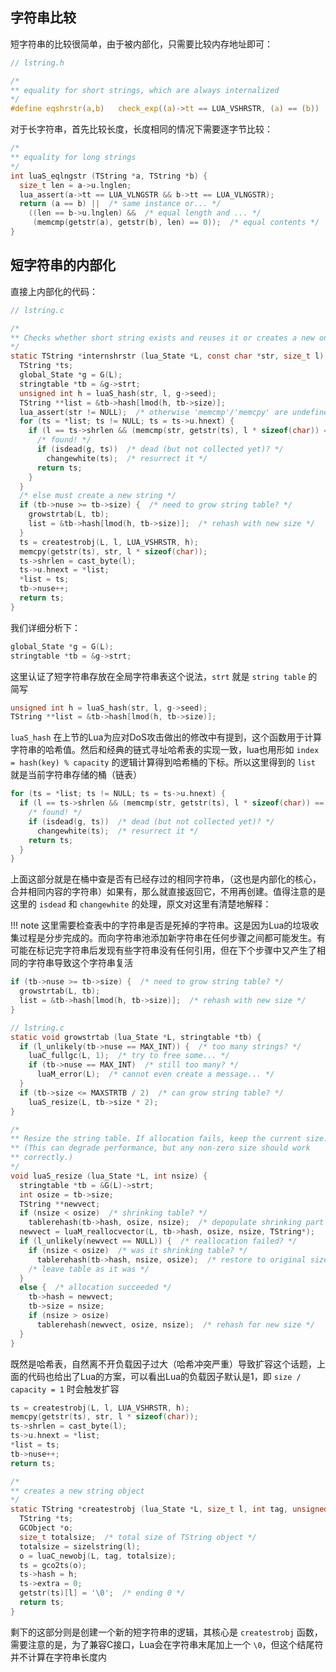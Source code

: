 ## 字符串比较

短字符串的比较很简单，由于被内部化，只需要比较内存地址即可：

```C
// lstring.h

/*
** equality for short strings, which are always internalized
*/
#define eqshrstr(a,b)	check_exp((a)->tt == LUA_VSHRSTR, (a) == (b))
```

对于长字符串，首先比较长度，长度相同的情况下需要逐字节比较：

```C
/*
** equality for long strings
*/
int luaS_eqlngstr (TString *a, TString *b) {
  size_t len = a->u.lnglen;
  lua_assert(a->tt == LUA_VLNGSTR && b->tt == LUA_VLNGSTR);
  return (a == b) ||  /* same instance or... */
    ((len == b->u.lnglen) &&  /* equal length and ... */
     (memcmp(getstr(a), getstr(b), len) == 0));  /* equal contents */
}
```

## 短字符串的内部化

直接上内部化的代码：

```C
// lstring.c

/*
** Checks whether short string exists and reuses it or creates a new one.
*/
static TString *internshrstr (lua_State *L, const char *str, size_t l) {
  TString *ts;
  global_State *g = G(L);
  stringtable *tb = &g->strt;
  unsigned int h = luaS_hash(str, l, g->seed);
  TString **list = &tb->hash[lmod(h, tb->size)];
  lua_assert(str != NULL);  /* otherwise 'memcmp'/'memcpy' are undefined */
  for (ts = *list; ts != NULL; ts = ts->u.hnext) {
    if (l == ts->shrlen && (memcmp(str, getstr(ts), l * sizeof(char)) == 0)) {
      /* found! */
      if (isdead(g, ts))  /* dead (but not collected yet)? */
        changewhite(ts);  /* resurrect it */
      return ts;
    }
  }
  /* else must create a new string */
  if (tb->nuse >= tb->size) {  /* need to grow string table? */
    growstrtab(L, tb);
    list = &tb->hash[lmod(h, tb->size)];  /* rehash with new size */
  }
  ts = createstrobj(L, l, LUA_VSHRSTR, h);
  memcpy(getstr(ts), str, l * sizeof(char));
  ts->shrlen = cast_byte(l);
  ts->u.hnext = *list;
  *list = ts;
  tb->nuse++;
  return ts;
}
```

我们详细分析下：

```C
global_State *g = G(L);
stringtable *tb = &g->strt;
```

这里认证了短字符串存放在全局字符串表这个说法，`strt` 就是 `string table` 的简写

```C
unsigned int h = luaS_hash(str, l, g->seed);
TString **list = &tb->hash[lmod(h, tb->size)];
```

`luaS_hash` 在上节的Lua为应对DoS攻击做出的修改中有提到，这个函数用于计算字符串的哈希值。然后和经典的链式寻址哈希表的实现一致，lua也用形如 `index = hash(key) % capacity` 的逻辑计算得到哈希桶的下标。所以这里得到的 `list` 就是当前字符串存储的桶（链表）

```C
for (ts = *list; ts != NULL; ts = ts->u.hnext) {
  if (l == ts->shrlen && (memcmp(str, getstr(ts), l * sizeof(char)) == 0)) {
    /* found! */
    if (isdead(g, ts))  /* dead (but not collected yet)? */
      changewhite(ts);  /* resurrect it */
    return ts;
  }
}
```

上面这部分就是在桶中查是否有已经存过的相同字符串，（这也是内部化的核心，合并相同内容的字符串）如果有，那么就直接返回它，不用再创建。值得注意的是这里的 `isdead` 和 `changewhite` 的处理，原文对这里有清楚地解释：

!!! note
    这里需要检查表中的字符串是否是死掉的字符串。这是因为Lua的垃圾收集过程是分步完成的。而向字符串池添加新字符串在任何步骤之间都可能发生。有可能在标记完字符串后发现有些字符串没有任何引用，但在下个步骤中又产生了相同的字符串导致这个字符串复活

```C
if (tb->nuse >= tb->size) {  /* need to grow string table? */
  growstrtab(L, tb);
  list = &tb->hash[lmod(h, tb->size)];  /* rehash with new size */
}

// lstring.c
static void growstrtab (lua_State *L, stringtable *tb) {
  if (l_unlikely(tb->nuse == MAX_INT)) {  /* too many strings? */
    luaC_fullgc(L, 1);  /* try to free some... */
    if (tb->nuse == MAX_INT)  /* still too many? */
      luaM_error(L);  /* cannot even create a message... */
  }
  if (tb->size <= MAXSTRTB / 2)  /* can grow string table? */
    luaS_resize(L, tb->size * 2);
}

/*
** Resize the string table. If allocation fails, keep the current size.
** (This can degrade performance, but any non-zero size should work
** correctly.)
*/
void luaS_resize (lua_State *L, int nsize) {
  stringtable *tb = &G(L)->strt;
  int osize = tb->size;
  TString **newvect;
  if (nsize < osize)  /* shrinking table? */
    tablerehash(tb->hash, osize, nsize);  /* depopulate shrinking part */
  newvect = luaM_reallocvector(L, tb->hash, osize, nsize, TString*);
  if (l_unlikely(newvect == NULL)) {  /* reallocation failed? */
    if (nsize < osize)  /* was it shrinking table? */
      tablerehash(tb->hash, nsize, osize);  /* restore to original size */
    /* leave table as it was */
  }
  else {  /* allocation succeeded */
    tb->hash = newvect;
    tb->size = nsize;
    if (nsize > osize)
      tablerehash(newvect, osize, nsize);  /* rehash for new size */
  }
}
```

既然是哈希表，自然离不开负载因子过大（哈希冲突严重）导致扩容这个话题，上面的代码也给出了Lua的方案，可以看出Lua的负载因子默认是1，即 `size / capacity = 1` 时会触发扩容

```C
ts = createstrobj(L, l, LUA_VSHRSTR, h);
memcpy(getstr(ts), str, l * sizeof(char));
ts->shrlen = cast_byte(l);
ts->u.hnext = *list;
*list = ts;
tb->nuse++;
return ts;

/*
** creates a new string object
*/
static TString *createstrobj (lua_State *L, size_t l, int tag, unsigned int h) {
  TString *ts;
  GCObject *o;
  size_t totalsize;  /* total size of TString object */
  totalsize = sizelstring(l);
  o = luaC_newobj(L, tag, totalsize);
  ts = gco2ts(o);
  ts->hash = h;
  ts->extra = 0;
  getstr(ts)[l] = '\0';  /* ending 0 */
  return ts;
}
```

剩下的这部分则是创建一个新的短字符串的逻辑，其核心是 `createstrobj` 函数，需要注意的是，为了兼容C接口，Lua会在字符串末尾加上一个 `\0`，但这个结尾符并不计算在字符串长度内